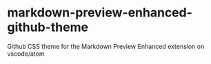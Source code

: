 # markdown-preview-enhanced-github-theme
Github CSS theme for the Markdown Preview Enhanced extension on vscode/atom
